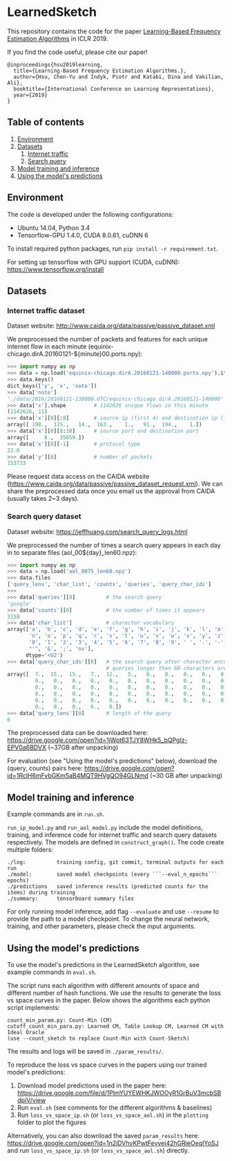 # LearnedSketch

This repository contains the code for the paper [Learning-Based Frequency Estimation Algorithms](https://openreview.net/pdf?id=r1lohoCqY7) in ICLR 2019.

If you find the code useful, please cite our paper!
```
@inproceedings{hsu2019learning,
  title={Learning-Based Frequency Estimation Algorithms.},
  author={Hsu, Chen-Yu and Indyk, Piotr and Katabi, Dina and Vakilian, Ali},
  booktitle={International Conference on Learning Representations},
  year={2019}
}
```
## Table of contents
1. [Environment](#environment)
2. [Datasets](#datasets)
    1. [Internet traffic](#internet-traffic-dataset)
    1. [Search query](#search-query-dataset)
3. [Model training and inference](#model-training-and-inference)
4. [Using the model's predictions](#using-the-models-predictions)


## Environment

The code is developed under the following configurations:
- Ubuntu 14.04, Python 3.4
- Tensorflow-GPU 1.4.0, CUDA 8.0.61, cuDNN 6

To install required python packages, run ```pip install -r requirement.txt```.

For setting up tensorflow with GPU support (CUDA, cuDNN): https://www.tensorflow.org/install


## Datasets

### Internet traffic dataset

Dataset website: http://www.caida.org/data/passive/passive_dataset.xml

We preprocessed the number of packets and features for each unique internet flow in each minute (equinix-chicago.dirA.20160121-${minute}00.ports.npy):
```python
>>> import numpy as np
>>> data = np.load('equinix-chicago.dirA.20160121-140000.ports.npy').item()
>>> data.keys()
dict_keys(['y', 'x', 'note'])
>>> data['note']
'./data/2016/20160121-130000.UTC/equinix-chicago.dirA.20160121-140000'
>>> data['x'].shape         # 1142626 unique flows in this minute
(1142626, 11)
>>> data['x'][0][:8]        # source ip (first 4) and destination ip (last 4)
array([ 198.,  115.,   14.,  163.,    1.,   91.,  194.,    1.])
>>> data['x'][0][8:10]      # source port and destination port
array([     6.,  35059.])
>>> data['x'][0][-1]        # protocol type
22.0
>>> data['y'][0]            # number of packets
153733
```
Please request data access on the CAIDA website (https://www.caida.org/data/passive/passive_dataset_request.xml). We can share the preprocessed data once you email us the approval from CAIDA (usually takes 2~3 days).

### Search query dataset

Dataset website: https://jeffhuang.com/search_query_logs.html

We preprocessed the number of times a search query appears in each day in to separate files (aol_00${day}_len60.npz):
```python
>>> import numpy as np
>>> data = np.load('aol_0075_len60.npz')
>>> data.files
['query_lens', 'char_list', 'counts', 'queries', 'query_char_ids']
>>>
>>> data['queries'][0]          # the search query
'google'
>>> data['counts'][0]           # the number of times it appears
3158
>>> data['char_list']           # charector vocabulary
array(['a', 'b', 'c', 'd', 'e', 'f', 'g', 'h', 'i', 'j', 'k', 'l', 'm',
       'n', 'o', 'p', 'q', 'r', 's', 't', 'u', 'v', 'w', 'x', 'y', 'z',
       '0', '1', '2', '3', '4', '5', '6', '7', '8', '9', ' ', '.', '-',
       "'", '&', ';', 'nv'],
      dtype='<U2')
>>> data['query_char_ids'][0]   # the search query after character encoding (char -> int)
                                # queries longer than 60 characters are truncated.
array([  7.,  15.,  15.,   7.,  12.,   5.,   0.,   0.,   0.,   0.,   0.,
         0.,   0.,   0.,   0.,   0.,   0.,   0.,   0.,   0.,   0.,   0.,
         0.,   0.,   0.,   0.,   0.,   0.,   0.,   0.,   0.,   0.,   0.,
         0.,   0.,   0.,   0.,   0.,   0.,   0.,   0.,   0.,   0.,   0.,
         0.,   0.,   0.,   0.,   0.,   0.,   0.,   0.,   0.,   0.,   0.,
         0.,   0.,   0.,   0.,   0.])
>>> data['query_lens'][0]       # length of the query
6
```
The preprocessed data can be downloaded here:
https://drive.google.com/open?id=1jWot63TJY8WHk5_bQPgIz-EPV0a6BDVX (~37GB after unpacking)

For evaluation (see "Using the model's predictions" below), download the (query, counts) pairs here:
https://drive.google.com/open?id=1RclH6mFvbGKm5aB4MQT9HVgQO94GLNmd (~30 GB after unpacking)


## Model training and inference

Example commands are in ```run.sh```.

```run_ip_model.py``` and ```run_aol_model.py``` include the model definitions, training, and inference code for internet traffic and search query datasets respectively. The models are defined in ```construct_graph()```. The code create multiple folders:
```
./log:          training config, git commit, terminal outputs for each run
./model:        saved model checkpoints (every ```--eval_n_epochs``` epochs)
./predictions   saved inference results (predicted counts for the items) during training
./summary:      tensorboard summary files
```
For only running model inference, add flag ```--evaluate``` and use ```--resume``` to provide the path to a model checkpoint.
To change the neural network, training, and other parameters, please check the input arguments.

## Using the model's predictions

To use the model's predictions in the LearnedSketch algorithm, see example commands in ```eval.sh```.

The script runs each algorithm with different amounts of space and different number of hash functions. We use the results to generate the loss vs space curves in the paper. Below shows the algorithms each python script implements:
```
count_min_param.py: Count-Min (CM)
cutoff_count_min_para.py: Learned CM, Table Lookup CM, Learned CM with Ideal Oracle
(use --count_sketch to replace Count-Min with Count-Sketch)
```
The results and logs will be saved in ```./param_results/```.

To reproduce the loss vs space curves in the papers using our trained model's predictions:
1. Download model predictions used in the paper here: https://drive.google.com/file/d/1PlmYUYEWHKJWOOyR1GrBuV3mcbSBdpiV/view
2. Run ```eval.sh``` (see comments for the different algorithms & baselines)
3. Run ```loss_vs_space_ip.sh``` (or ```loss_vs_space_aol.sh```) in the ```plotting``` folder to plot the figures

Alternatively, you can also download the saved ```param_results``` here: https://drive.google.com/open?id=1n2jDVhvKPwtFevyej42hGRieOeqIYoSJ
and run ```loss_vs_space_ip.sh``` (or ```loss_vs_space_aol.sh```) directly.

